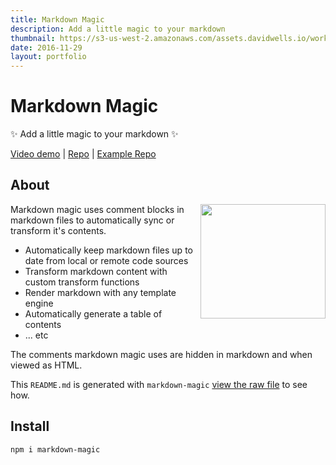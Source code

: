```yaml
---
title: Markdown Magic
description: Add a little magic to your markdown
thumbnail: https://s3-us-west-2.amazonaws.com/assets.davidwells.io/work/markdown-magic-logo.jpg
date: 2016-11-29
layout: portfolio
---
```


# Markdown Magic

✨ Add a little magic to your markdown ✨

[Video demo](http://www.youtube.com/watch?v=4V2utrvxwJ8) | [Repo](https://github.com/davidwells/markdown-magic) | [Example Repo](https://github.com/DavidWells/repo-using-markdown-magic)

## About

<img align="right" width="200" height="183" src="https://cloud.githubusercontent.com/assets/532272/21507867/3376e9fe-cc4a-11e6-9350-7ec4f680da36.gif">Markdown magic uses comment blocks in markdown files to automatically sync or transform it's contents.

- Automatically keep markdown files up to date from local or remote code sources
- Transform markdown content with custom transform functions
- Render markdown with any template engine
- Automatically generate a table of contents
- ... etc

The comments markdown magic uses are hidden in markdown and when viewed as HTML.

This `README.md` is generated with `markdown-magic` [view the raw file](https://raw.githubusercontent.com/DavidWells/markdown-magic/master/README.md) to see how.



## Install

```bash
npm i markdown-magic
```
